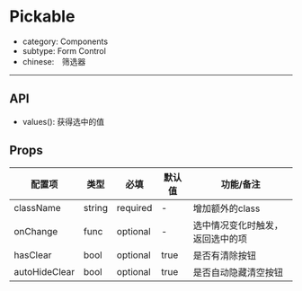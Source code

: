 # Pickable

- category: Components
- subtype: Form Control
- chinese:　筛选器

---

## API

* values(): 获得选中的值

## Props

| 配置项 | 类型 | 必填 | 默认值 | 功能/备注 |
|---|---|---|---|---|
| className | string | required | - | 增加额外的class |
|onChange | func | optional | - | 选中情况变化时触发，返回选中的项 |
|hasClear | bool| optional | true |是否有清除按钮 |
|autoHideClear | bool | optional | true | 是否自动隐藏清空按钮|
